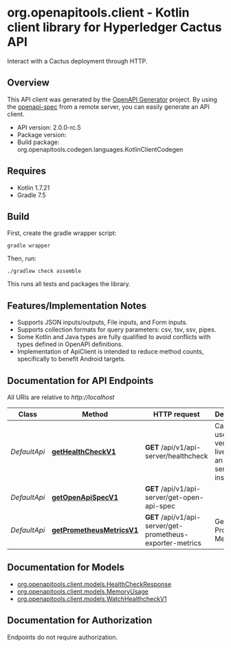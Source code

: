 # org.openapitools.client - Kotlin client library for Hyperledger Cactus API

Interact with a Cactus deployment through HTTP.

## Overview
This API client was generated by the [OpenAPI Generator](https://openapi-generator.tech) project.  By using the [openapi-spec](https://github.com/OAI/OpenAPI-Specification) from a remote server, you can easily generate an API client.

- API version: 2.0.0-rc.5
- Package version: 
- Build package: org.openapitools.codegen.languages.KotlinClientCodegen

## Requires

* Kotlin 1.7.21
* Gradle 7.5

## Build

First, create the gradle wrapper script:

```
gradle wrapper
```

Then, run:

```
./gradlew check assemble
```

This runs all tests and packages the library.

## Features/Implementation Notes

* Supports JSON inputs/outputs, File inputs, and Form inputs.
* Supports collection formats for query parameters: csv, tsv, ssv, pipes.
* Some Kotlin and Java types are fully qualified to avoid conflicts with types defined in OpenAPI definitions.
* Implementation of ApiClient is intended to reduce method counts, specifically to benefit Android targets.

<a id="documentation-for-api-endpoints"></a>
## Documentation for API Endpoints

All URIs are relative to *http://localhost*

Class | Method | HTTP request | Description
------------ | ------------- | ------------- | -------------
*DefaultApi* | [**getHealthCheckV1**](docs/DefaultApi.md#gethealthcheckv1) | **GET** /api/v1/api-server/healthcheck | Can be used to verify liveness of an API server instance
*DefaultApi* | [**getOpenApiSpecV1**](docs/DefaultApi.md#getopenapispecv1) | **GET** /api/v1/api-server/get-open-api-spec | 
*DefaultApi* | [**getPrometheusMetricsV1**](docs/DefaultApi.md#getprometheusmetricsv1) | **GET** /api/v1/api-server/get-prometheus-exporter-metrics | Get the Prometheus Metrics


<a id="documentation-for-models"></a>
## Documentation for Models

 - [org.openapitools.client.models.HealthCheckResponse](docs/HealthCheckResponse.md)
 - [org.openapitools.client.models.MemoryUsage](docs/MemoryUsage.md)
 - [org.openapitools.client.models.WatchHealthcheckV1](docs/WatchHealthcheckV1.md)


<a id="documentation-for-authorization"></a>
## Documentation for Authorization

Endpoints do not require authorization.

